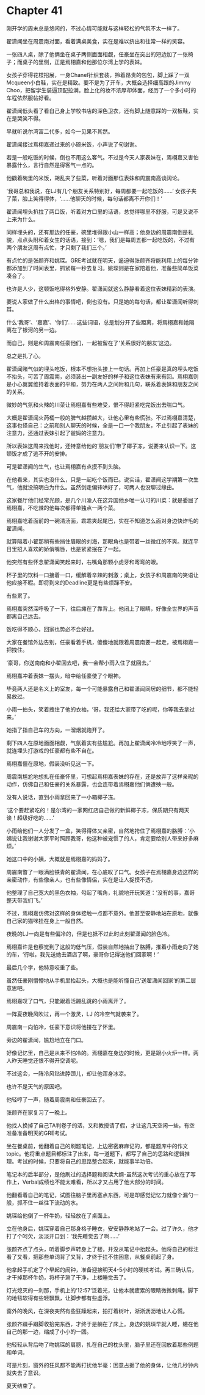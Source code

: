 # Chapter 41

刚开学的周末总是悠闲的，不过心情可能就与这样轻松的气氛不太一样了。
 
翟潇闻坐在周震南对面，看着满桌美食，实在是难以挤出和往常一样的笑容。
 
一张四人桌，除了他俩坐在桌子两侧面面相觑，任豪坐在突出的短边加了一张椅子；而桌子的里侧，正是焉栩嘉和他那位尔湾上学的表妹。
 
女孩子穿得花枝招展，一身Chanel针织套装，拎着昂贵的包包，脚上踩了一双Mcqueen小白鞋，实在是精致。要不是为了开车，大概会选择细高跟的Jimmy Choo，把留学生装逼顶配拉满。脸上化的妆不浓厚却体面，经历了一个多小时的车程依然服帖好看。
 
翟潇闻低头看了看自己身上学校书店的深色卫衣，还有脚上随意踩的一双板鞋，实在是哭笑不得。
 
早就听说尔湾富二代多，如今一见果不其然。
 
翟潇闻接过焉栩嘉递过来的小碗米饭，小声说了句谢谢。
 
若是一般吃饭的时候，倒也不用这么客气。不过是今天人家表妹在，焉栩嘉又害怕暴露什么，言行自然是得客气一点的。
 
他戳着碗里的米饭，胡乱夹了些菜，听着对面那位表妹和周震南高谈阔论。
 
‘我哥总和我说，在LJ有几个朋友关系特别好，每周都要一起吃饭的……’ 女孩子夹了菜，脸上笑得得体，‘……他聊天的时候，每句话都离不开你们！’
 
翟潇闻埋头扒拉了两口饭，听着对方口里的话语，总觉得哪里不舒服，可是又说不上来为什么。
 
同样埋头的，还有那边的任豪，碗里堆得跟小山一样高；他身边的周震南倒是礼貌，点点头附和着女生的话语，接到：‘嗯，我们是每周五都一起吃饭的，不过有两个朋友这周有点忙，才只剩了我们三个。’
 
有点忙的是张颜齐和姚琛。GRE考试就在明天，逼迫得张颜齐将能利用上的每分钟都添加到了时间表里，抓紧每一秒去复习。姚琛则是在家陪着他，准备些简单饭菜凑合了。
 
也许是人少，这顿饭吃得格外安静。翟潇闻就这么静静看着这位表妹精彩的表演。
 
要说人家做了什么出格的事情吧，倒也没有。只是她的每句话，都让翟潇闻听得刺耳。
 
什么‘我哥’、‘嘉嘉’、‘你们’……这些词语，总是划分开了些距离，将焉栩嘉和她隔离在了银河的另一边。
 
而自己，则是和周震南任豪他们，一起被留在了‘关系很好的朋友’这边。
 
总之是扎了心。
 
翟潇闻赌气似的埋头吃饭，根本不想抬头接上一句话。再加上任豪是真的埋头吃饭不抬头，可苦了周震南，必须装出一副友好的样子和这位表妹有来有回。焉栩嘉则是小心翼翼维持着表面的平和，努力在两人之间附和几句，联系着表妹和朋友之间的关系。
 
微妙的气氛和火辣的川菜让焉栩嘉有些难受，恨不得赶紧吃完饭出去喘口气。
 
大概是翟潇闻火药桶一般的脾气越攒越大，让他心里有些慌张。不过焉栩嘉清楚，这事也怪自己：之前和别人聊天的时候，全是一口一个我朋友，不止引起了表妹的注意力，还通过表妹引起了爸妈的注意力。
 
所以表妹这周来找他时，还特意给他的‘朋友们’带了椰子冻，说要来认识一下。这顿饭才成了逃不开的安排。
 
可是翟潇闻的生气，也让焉栩嘉有点摸不到头脑。
 
在他看来，其实也没什么，只是一起吃个饭而已。说实话，翟潇闻这学期第一次生气，他就没搞明白为什么。虽然剑走偏锋哄好了，可两人也没聊过缘由。
 
这家餐厅他们经常光顾，是几个川渝人在这异国他乡唯一认可的川菜：就是委屈了焉栩嘉，不吃辣的他每次都得单独点一两个菜。
 
焉栩嘉吃着面前的一碗清汤面，乖乖夹起尾巴，实在不知道怎么面对身边快炸毛的翟潇闻。
 
就算隔着小翟那稍有些挡住眉眼的刘海，那眼角也是带着一丝微红的不爽。就连平日里招人喜欢的娇俏嘴唇，也是紧紧抿在了一起。
 
他突然有些怀念翟潇闻笑起来时，右嘴角那颗小虎牙和弯弯的眼。
 
杯子里的饮料一口接着一口，缓解着辛辣的刺激；桌上，女孩子和周震南的笑语让他应接不暇。即将到来的Deadline更是有些烦躁不安。
 
有些累了。
 
焉栩嘉突然深呼吸了一下，往后瘫在了靠背上。他闭上了眼睛，好像全世界的声音都离自己远去。
 
饭吃得不顺心，回家也势必不会好过。
 
大家在餐馆外边告别，任豪看着手机，傻傻地就跟着周震南要一起走，被焉栩嘉一把拽住。
 
‘豪哥，你送南南和小翟回去吧，我一会帮小雨入住了就回去。’
 
焉栩嘉冲着表妹一摆头，暗中给任豪使了个眼神。
 
毕竟两人还是名义上的室友，每一个可能暴露自己和翟潇闻同居的细节，都不能轻易放过。
 
小雨一拍头，笑着拽住了他的衣袖，‘哥，我还给大家带了吃的呢，你等我去拿过来。’
 
她指了指自己车的方向，一溜烟就跑开了。
 
剩下四人在原地面面相觑，气氛着实有些尴尬。再加上翟潇闻冷冷地哼笑了一声，就连埋头打游戏的任豪都有些不自在。
 
焉栩嘉僵在原地，假装没听见这一下。
 
周震南尴尬地想扎在任豪怀里，可想起焉栩嘉表妹的存在，还是放弃了这样亲昵的动作，仿佛自己和任豪的关系暴露，也会连带着焉栩嘉他们俩遭殃一般。
 
没有人说话，直到小雨拿回来了一小箱椰子冻。
 
‘这个要赶紧吃的！是尔湾的一家网红店自己做的新鲜椰子冻，保质期只有两天诶！超级好吃的……’
 
小雨给他们一人分发了一盒，笑得得体又亲密，自然地挎住了焉栩嘉的胳膊：‘小姨说让我谢谢大家平时照顾我哥，他这种被宠惯了的人，肯定要给别人带来好多麻烦。’
 
她这口中的小姨，大概就是焉栩嘉的妈妈了。
 
周震南瞥了一眼满脸铁青的翟潇闻，在心底叹了口气。女孩子在焉栩嘉身边这样的亲密动作，有些像亲人，也有些像情侣，实在是让人捉摸不透，
 
他整理了自己宽大的黑色衣袖，勾起了嘴角，礼貌地开玩笑道：‘没有的事，嘉哥整天带我们飞。’
 
不过，焉栩嘉仿佛对这样的身体接触一点都不意外。他甚至安静地站在原地，就像自己家的猫咪挂在身上一般自然。
 
夜晚的LJ一向是有些偏冷的，但是也抵不过此时此刻翟潇闻的脸色冷。
 
焉栩嘉许是也察觉到了这般的低气压，假装自然地抽出了胳膊，推着小雨走向了她的车，‘行啦，我先送她去酒店了啊，豪哥你记得送他们回家啊！’
 
最后几个字，他特意咬重了些。
 
虽然任豪刚懵懵地从手机里抬起头，大概也是能听懂自己‘送翟潇闻回家’的第二层意思吧。
 
焉栩嘉叹了口气，只能跟着活蹦乱跳的小雨离开了。
 
一阵夏夜晚风吹过，再一个激灵，LJ 的冷空气就袭来了。
 
周震南一向怕冷，任豪下意识将他搂在了怀里。
 
旁边的翟潇闻，尴尬地立在门口。
 
好像记忆里，自己是从来不怕冷的。焉栩嘉在身边的时候，更是跟小火炉一样。两人昨天睡觉还恨不得开空调呢。
 
不过这会，一阵冷风钻进脖颈儿，却让他浑身冰凉。
 
也许不是天气的原因吧。
 
他轻哼了一声，随着周震南和任豪回去了。
 
 
 
 
 
 
 
 
张颜齐在家复习了一晚上。
 
他找人换掉了自己TA判卷子的活，又和教授请了假，才让这几天空闲一些，有空准备准备明天的GRE考试。
 
坐在餐桌前，他翻着自己的刷题笔记，上边密密麻麻记的，都是题库中的作文topic。他将重点题目都标注了出来，每一道题下，都写了自己的思路和逻辑推理。考试的时候，只要将自己的思路整合起来，就能事半功倍。
 
笔记本的后半部分，是他刷过的选择题和阅读大纲-虽然这次考试的重心放在了写作上，Verbal成绩也不能太难看，所以才又占用了他大部分的时间。
 
他翻看着自己的笔记，试图往脑子里再塞点东西，可是却感觉记忆力就像个漏勺一般，抓不住一丝往下流动的水。
 
姚琛给他倒了一杯牛奶，轻轻放在了桌面上。
 
立在他身后，姚琛穿着自己那身格子睡衣，安安静静地站了一会。过了许久，他才打了个呵欠，淡淡开口到：‘我先睡觉去了啊……’
 
张颜齐点了点头，听着脚步声转身上了楼，并没从笔记中抬起头。他将自己的标注看了又看，把那些单词背了又背，才终于扛不住困意，从餐桌前起了身。
 
他拿起手机定了个早起的闹钟，准备迎接明天4-5小时的硬核考试。再三确认后，才干掉那杯牛奶，将杯子涮了干净，上楼睡觉去了。
 
灯光熄灭的一刹那，手机上的‘12:57’泛着光，让他本就疲累的眼睛微微刺痛。脚下的地毯软得有些轻飘飘，让脚步都有些虚浮。
 
窗外的晚风，在深夜突然有些狂躁起来，拍打着树叶，淅淅沥沥地让人心慌。
 
张颜齐蹑手蹑脚收拾完东西，才终于是躺在了床上。身边的姚琛早就入睡，蜷在他自己的那一边，缩成了小小的一团。
 
他轻轻从背后吻了吻姚琛的肩膀，扎在自己的枕头里，脑子里还在回放着那些例题和单词。
 
可是片刻，窗外的狂风都不能再打扰他半毫：困意占据了他的身体，让他几秒钟内就失去了意识。
 
夏天结束了。
 
 
 
 
 
 
 
 
 
 
 
